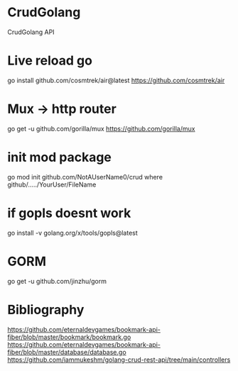 # CrudGolang
CrudGolang API


# Live reload go
go install github.com/cosmtrek/air@latest
https://github.com/cosmtrek/air
# Mux -> http router
 go get -u github.com/gorilla/mux
https://github.com/gorilla/mux
# init mod package
 go mod init github.com/NotAUserName0/crud
where github/...../YourUser/FileName
# if gopls doesnt work
go install -v golang.org/x/tools/gopls@latest
# GORM
go get -u github.com/jinzhu/gorm


# Bibliography

https://github.com/eternaldevgames/bookmark-api-fiber/blob/master/bookmark/bookmark.go
https://github.com/eternaldevgames/bookmark-api-fiber/blob/master/database/database.go
https://github.com/iammukeshm/golang-crud-rest-api/tree/main/controllers
